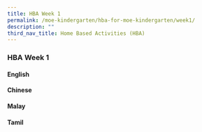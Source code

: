 ```yaml
---
title: HBA Week 1
permalink: /moe-kindergarten/hba-for-moe-kindergarten/week1/
description: ""
third_nav_title: Home Based Activities (HBA)
---
```

### **HBA Week 1**
#### **English**


#### **Chinese**


#### **Malay**


#### **Tamil**
